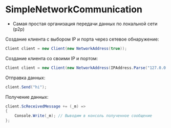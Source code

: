 # SimpleNetworkCommunication

- Самая простая организация передачи данных по локальной сети (p2p)

Создание клиента с выбором IP и порта через сетевое обнаружение:
```csharp
Client client = new Client(new NetworkAddress(true));
```

Создание клиента со своими IP и портом:
```csharp
Client client = new Client(new NetworkAddress(IPAddress.Parse("127.0.0.1"), 55555));
```

Отправка данных:
```csharp
client.Send("hi");
```

Получение данных:
```csharp
client.ScReceivedMessage += (_m) =>
{
    Console.Write(_m); // Выводим в консоль полученное сообщение
};
```
